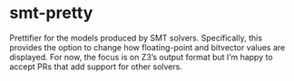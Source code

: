 # smt-pretty

Prettifier for the models produced by SMT solvers. Specifically, this
provides the option to change how floating-point and bitvector values
are displayed. For now, the focus is on Z3’s output format but I’m
happy to accept PRs that add support for other solvers.
